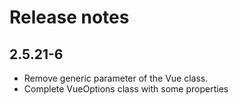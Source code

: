 # Release notes

## 2.5.21-6
- Remove generic parameter of the Vue class.
- Complete VueOptions class with some properties

